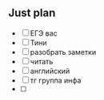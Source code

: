 ## Just plan
- [ ] ЕГЭ вас
- [ ] Тини
- [ ] разобрать заметки 
- [ ] читать
- [ ] английский 
- [ ] тг группа инфа
- [ ]
